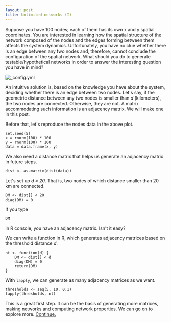 ```yaml
---
layout: post
title: Unlimited networks (I)
---
```


Suppose you have 100 nodes; each of them has its own x and y spatial coordinates. You are interested in learning how the spatial structure of the network composed of the nodes and the edges forming between them affects the system dynamics.  Unfortunately, you have no clue whether there is an edge between any two nodes and, therefore, cannot conclude the configuration of the spatial network.  What should you do to generate testable/hypothetical networks in order to answer the interesting question you have in mind?

![_config.yml]({{site.baseurl}}/images/hundred_nodes.jpeg)

An intuitive solution is, based on the knowledge you have about the system, deciding whether there is an edge between two nodes.  Let's say, if the geometric distance between any two nodes is smaller than _d_ (kilometers), the two nodes are connected. Otherwise, they are not. A matrix accommodating such information is an adjacency matrix. We will make one in this post.

Before that, let's reproduce the nodes data in the above plot.

    set.seed(5)
    x = rnorm(100) * 100
    y = rnorm(100) * 100
    data = data.frame(x, y)
    
We also need a distance matrix that helps us generate an adjacency matrix in future steps.

    dist <- as.matrix(dist(data))

Let's set up _d = 20_.  That is, two nodes of which distance smaller than 20 km are connected.

    DM <- dist[] < 20
    diag(DM) = 0

If you type

    DM

in R console, you have an adjacency matrix. Isn't it easy?

We can write a function in R, which generates adjacency matrices based on the threshold distance _d_. 

    nt <- function(d) {
        DM <- dist[] < d
        diag(DM) = 0
        return(DM)
    }
    
With `lapply`, we can generate as many adjacency matrices as we want.

    thresholds <- seq(5, 10, 0.1)
    lapply(thresholds, nt)

This is a great first step. It can be the basis of generating more matrices, making networks and computing network properties. We can go on to explore more. [Continue.](https://hhsieh.github.io/Unlimited_Networks-2/)


    
    
    

    


